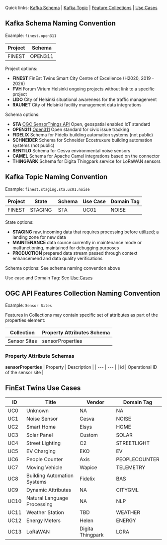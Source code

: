 Quick links: [Kafka Schema](#kafka-schema-naming-convention) | 
[Kafka Topic](#kafka-topic-naming-convention) | 
[Feature Collections](#ogc-api-features-collection-naming-convention) | 
[Use Cases](#finest-twins-use-cases)


## Kafka Schema Naming Convention

Example: `finest.open311`

| Project | Schema |
| --- | --- |
| FINEST | OPEN311 | 

Project options:
- **FINEST** FinEst Twins Smart City Centre of Excellence (H2020, 2019 - 2026)
- **FVH** Forum Virium Helsinki ongoing projects without link to a specific project
- **LIDO** City of Helsinki situational awareness for the traffic management
- **RAUNET** City of Helsinki facility management data integrations

Schema options:
- **STA** [OGC SensorThings API](https://www.ogc.org/standards/sensorthings) Open, geospatial enabled IoT standard
- **OPEN311** [Open311](https://www.open311.org/) Open standard for civic issue tracking
- **FIDELIX** Schema for Fidelix building automation systems (not public)
- **SCHNEIDER** Schema for Schneider Ecostruxure building automation systems (not public)
- **SENTILO** Schema for Cesva environmental noise sensors
- **CAMEL** Schema for Apache Camel integrations based on the connector
- **THINGPARK** Schema for Digita Thingpark service for LoRaWAN sensors

## Kafka Topic Naming Convention

Example: `finest.staging.sta.uc01.noise`

| Project | State | Schema | Use Case | Domain Tag |
| -------- | -------- | --- | ---- | -------- |
| FINEST | STAGING | STA | UC01 | NOISE |

State options:
- **STAGING** raw, incoming data that requires processing before utilized; a landing zone for new data
- **MAINTENANCE** data source currently in maintenance mode or malfunctioning, maintained for debugging purposes
- **PRODUCTION** prepared data stream passed through context enhancemend and data quality verifications

Schema options:
See schema naming convention above

Use case and Domain Tag:
See [Use Cases](#finest-twins-use-cases)

## OGC API Features Collection Naming Convention

Example: `Sensor Sites`

Features in Collections may contain specific set of attributes as part of the properties element:

| Collection | Property Attributes Schema |
| --- | --- |
| Sensor Sites | sensorProperties | 

### Property Attribute Schemas

**sensorProperties**
| Property | Description |
| --- | --- |
| id | Operational ID of the sensor site | 


## FinEst Twins Use Cases

| ID  | Title | Vendor | Domain Tag |
| ------------- | ------------- | ------------- | ---------- |
| UC0  | Unknown | NA  | NA |
| UC1  | Noise Sensor | Cesva | NOISE |
| UC2 | Smart Home | Elsys | HOME |
| UC3 | Solar Panel | Custom | SOLAR |
| UC4 | Street Lighting | C2 | STREETLIGHT |
| UC5 | EV Charging | EKO | EV |
| UC6 | People Counter | Axis | PEOPLECOUNTER |
| UC7 | Moving Vehicle | Wapice | TELEMETRY |
| UC8 | Building Automation Systems | Fidelix | BAS |
| UC9 | Dynamic Attributes | NA | CITYGML |
| UC10 | Natural Language Processing | NA | NLP |
| UC11 | Weather Station | TBD | WEATHER |
| UC12 | Energy Meters | Helen | ENERGY |
| UC13 | LoRaWAN | Digita Thingpark | LORA |


